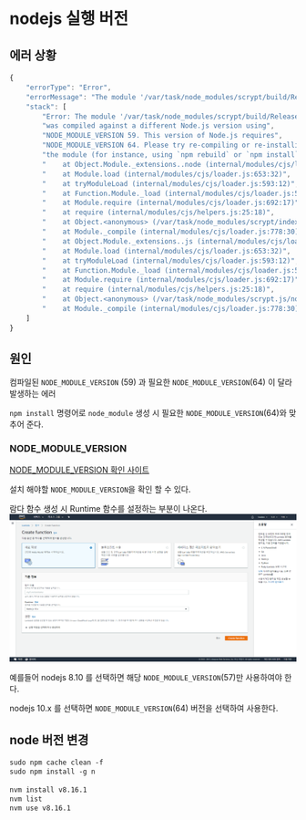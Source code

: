 # nodejs 실행 버전



## 에러 상황

```javascript
{
    "errorType": "Error",
    "errorMessage": "The module '/var/task/node_modules/scrypt/build/Release/scrypt.node'\nwas compiled against a different Node.js version using\nNODE_MODULE_VERSION 59. This version of Node.js requires\nNODE_MODULE_VERSION 64. Please try re-compiling or re-installing\nthe module (for instance, using `npm rebuild` or `npm install`).",
    "stack": [
        "Error: The module '/var/task/node_modules/scrypt/build/Release/scrypt.node'",
        "was compiled against a different Node.js version using",
        "NODE_MODULE_VERSION 59. This version of Node.js requires",
        "NODE_MODULE_VERSION 64. Please try re-compiling or re-installing",
        "the module (for instance, using `npm rebuild` or `npm install`).",
        "    at Object.Module._extensions..node (internal/modules/cjs/loader.js:807:18)",
        "    at Module.load (internal/modules/cjs/loader.js:653:32)",
        "    at tryModuleLoad (internal/modules/cjs/loader.js:593:12)",
        "    at Function.Module._load (internal/modules/cjs/loader.js:585:3)",
        "    at Module.require (internal/modules/cjs/loader.js:692:17)",
        "    at require (internal/modules/cjs/helpers.js:25:18)",
        "    at Object.<anonymous> (/var/task/node_modules/scrypt/index.js:3:20)",
        "    at Module._compile (internal/modules/cjs/loader.js:778:30)",
        "    at Object.Module._extensions..js (internal/modules/cjs/loader.js:789:10)",
        "    at Module.load (internal/modules/cjs/loader.js:653:32)",
        "    at tryModuleLoad (internal/modules/cjs/loader.js:593:12)",
        "    at Function.Module._load (internal/modules/cjs/loader.js:585:3)",
        "    at Module.require (internal/modules/cjs/loader.js:692:17)",
        "    at require (internal/modules/cjs/helpers.js:25:18)",
        "    at Object.<anonymous> (/var/task/node_modules/scrypt.js/node.js:1:14)",
        "    at Module._compile (internal/modules/cjs/loader.js:778:30)"
    ]
}
```



## 원인

컴파일된 `NODE_MODULE_VERSION` (59) 과 필요한 `NODE_MODULE_VERSION`(64) 이 달라 발생하는 에러

`npm install` 명령어로 `node_module` 생성 시  필요한 `NODE_MODULE_VERSION`(64)와 맞추어 준다. 



### NODE_MODULE_VERSION

[NODE_MODULE_VERSION 확인 사이트](https://nodejs.org/ko/download/releases/)

설치 해야할 `NODE_MODULE_VERSION`을 확인 할 수 있다. 



람다 함수 생성 시 Runtime 함수를 설정하는 부분이 나온다. 
![1568030577503](images/nodejs%20%EC%8B%A4%ED%96%89%20%EB%B2%84%EC%A0%84/1568030577503.png)

 

예를들어 nodejs 8.10 를 선택하면 
해당 `NODE_MODULE_VERSION`(57)만 사용하여야 한다. 

nodejs 10.x 를 선택하면 `NODE_MODULE_VERSION`(64) 버전을 선택하여 사용한다. 



## node 버전 변경

```
sudo npm cache clean -f
sudo npm install -g n

nvm install v8.16.1
nvm list
nvm use v8.16.1
```

